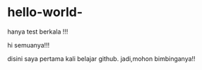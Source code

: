 # hello-world-
hanya test berkala !!!

hi semuanya!!!

disini saya pertama kali belajar github.
jadi,mohon bimbinganya!!
